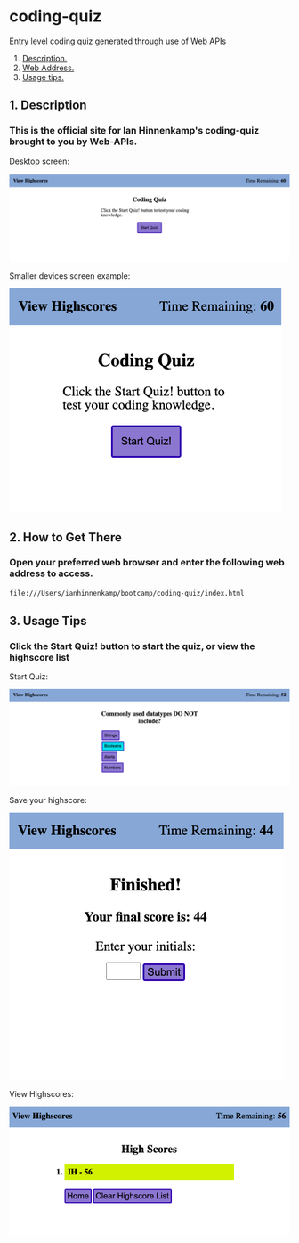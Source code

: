 # coding-quiz
Entry level coding quiz generated through use of Web APIs

1. [ Description. ](#desc)
2. [ Web Address. ](#web-address)
3. [ Usage tips. ](#usage)

<a name="desc"></a>
## 1. Description

### This is the official site for Ian Hinnenkamp's coding-quiz brought to you by Web-APIs.

Desktop screen:

![Top-Page-Area](./assets/images/desktop-screen.png "Top-Page-Area")

Smaller devices screen example:

![Top-Page-Area](./assets/images/small-device-screen.png "Top-Page-Area")

<a name="web-address"></a>
## 2. How to Get There

### Open your preferred web browser and enter the following web address to access.

```html
file:///Users/ianhinnenkamp/bootcamp/coding-quiz/index.html
```
<a name="usage"></a>
## 3. Usage Tips

### Click the Start Quiz! button to start the quiz, or view the highscore list

Start Quiz:

![nav-menu](./assets/images/start-quiz-screen.png "Navigational Menu")

Save your highscore:

![nav-menu](./assets/images/save-score.png "Applications Directory")

View Highscores:

![nav-menu](./assets/images/view-highscores.png "Navigational Menu")